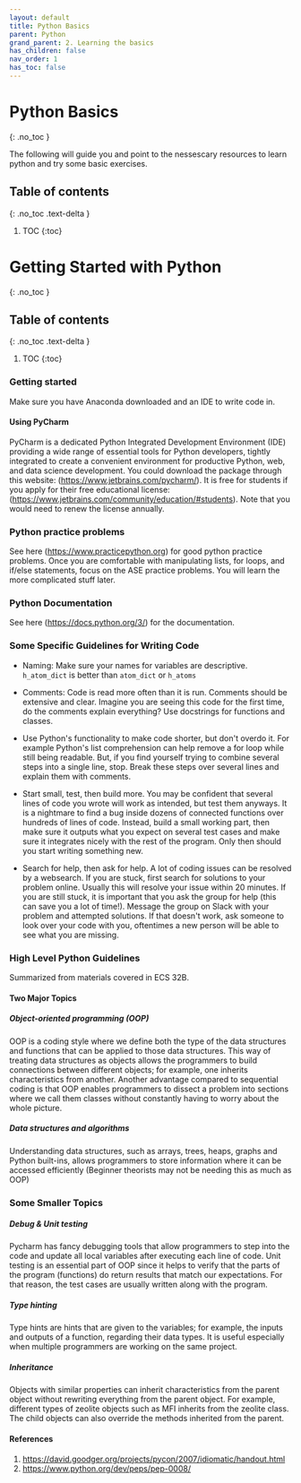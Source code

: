 ```yaml
---
layout: default
title: Python Basics
parent: Python
grand_parent: 2. Learning the basics
has_children: false
nav_order: 1
has_toc: false
---
```


# Python Basics

{: .no_toc }

The following will guide you and point to the nessescary resources to learn python and try some basic exercises.

## Table of contents

{: .no_toc .text-delta }

1. TOC
{:toc}

# Getting Started with Python

{: .no_toc }

## Table of contents

{: .no_toc .text-delta }

1. TOC
{:toc}

### Getting started

Make sure you have Anaconda downloaded and an IDE to write code in.

#### Using PyCharm

PyCharm is a dedicated Python Integrated Development Environment (IDE) providing a wide range of essential tools for Python developers, tightly integrated to create a convenient environment for productive Python, web, and data science development. You could download the package through this website: (<https://www.jetbrains.com/pycharm/>). It is free for students if you apply for their free educational license: (<https://www.jetbrains.com/community/education/#students>). Note that you would need to renew the license annually.

### Python practice problems

See here (<https://www.practicepython.org>) for good python practice problems. Once you are comfortable with manipulating lists, for loops, and if/else statements, focus on the ASE practice problems. You will learn the more complicated stuff later.

### Python Documentation

See here (<https://docs.python.org/3/>) for the documentation.

### Some Specific Guidelines for Writing Code

- Naming: Make sure your names for variables are descriptive. `h_atom_dict` is better than `atom_dict` or `h_atoms`

- Comments: Code is read more often than it is run. Comments should be extensive and clear. Imagine you are seeing this code for the first time, do the comments explain everything? Use docstrings for functions and classes.

- Use Python's functionality to make code shorter, but don't overdo it. For example Python's list comprehension can help remove a for loop while still being readable. But, if you find yourself trying to combine several steps into a single line, stop. Break these steps over several lines and explain them with comments.

- Start small, test, then build more. You may be confident that several lines of code you wrote will work as intended, but test them anyways. It is a nightmare to find a bug inside dozens of connected functions over hundreds of lines of code. Instead, build a small working part, then make sure it outputs what you expect on several test cases and make sure it integrates nicely with the rest of the program. Only then should you start writing something new.

- Search for help, then ask for help. A lot of coding issues can be resolved by a websearch. If you are stuck, first search for solutions to your problem online. Usually this will resolve your issue within 20 minutes. If you are still stuck, it is important that you ask the group for help (this can save you a lot of time!). Message the group on Slack with your problem and attempted solutions. If that doesn't work, ask someone to look over your code with you, oftentimes a new person will be able to see what you are missing.

### High Level Python Guidelines

Summarized from materials covered in ECS 32B.

#### Two Major Topics

##### Object-oriented programming (OOP)

OOP is a coding style where we define both the type of the data structures and functions that can be applied to those data structures. This way of treating data structures as objects allows the programmers to build connections between different objects; for example, one inherits characteristics from another. Another advantage compared to sequential coding is that OOP enables programmers to dissect a problem into sections where we call them classes without constantly having to worry about the whole picture.

##### Data structures and algorithms

Understanding data structures, such as arrays, trees, heaps, graphs and Python built-ins, allows programmers to store information where it can be accessed efficiently (Beginner theorists may not be needing this as much as OOP)

### Some Smaller Topics

##### Debug & Unit testing

Pycharm has fancy debugging tools that allow programmers to step into the code and update all local variables after executing each line of code. Unit testing is an essential part of OOP since it helps to verify that the parts of the program (functions) do return results that match our expectations. For that reason, the test cases are usually written along with the program.

##### Type hinting

Type hints are hints that are given to the variables; for example, the inputs and outputs of a function, regarding their data types. It is useful especially when multiple programmers are working on the same project.

##### Inheritance

Objects with similar properties can inherit characteristics from the parent object without rewriting everything from the parent object. For example, different types of zeolite objects such as MFI inherits from the zeolite class. The child objects can also override the methods inherited from the parent.

#### References

1. <https://david.goodger.org/projects/pycon/2007/idiomatic/handout.html>
2. <https://www.python.org/dev/peps/pep-0008/>
